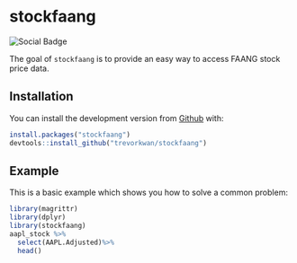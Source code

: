 
# stockfaang

<!-- badges: start -->
![Social Badge](https://img.shields.io/github/followers/trevorkwan?style=social)
<!-- badges: end -->

The goal of `stockfaang` is to provide an easy way to access FAANG stock price data.

## Installation

You can install the development version from [Github](https://github.com/trevorkwan/stockfaang) with:

``` r
install.packages("stockfaang")
devtools::install_github("trevorkwan/stockfaang")
```

## Example
  
This is a basic example which shows you how to solve a common problem:

``` r
library(magrittr)
library(dplyr)
library(stockfaang)
aapl_stock %>%
  select(AAPL.Adjusted)%>%
  head()
```

